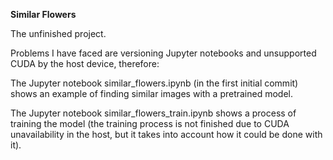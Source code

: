 **Similar Flowers**

The unfinished project.   

Problems I have faced are versioning Jupyter notebooks and unsupported CUDA by the host device, therefore:  

The Jupyter notebook similar_flowers.ipynb (in the first initial commit) shows an example of finding similar images with a pretrained model.  

The Jupyter notebook similar_flowers_train.ipynb shows a process of training the model (the training process is not finished due to CUDA unavailability in the host, but it takes into account how it could be done with it).
